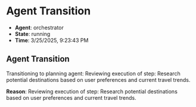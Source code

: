 # Agent Transition

- **Agent**: orchestrator
- **State**: running
- **Time**: 3/25/2025, 9:23:43 PM

## Agent Transition

Transitioning to planning agent: Reviewing execution of step: Research potential destinations based on user preferences and current travel trends.

**Reason**: Reviewing execution of step: Research potential destinations based on user preferences and current travel trends.

